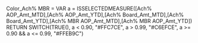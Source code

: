 Color_Ach% MBR = 
VAR a = ISSELECTEDMEASURE([Ach% AOP_Amt_MTD],[Ach% AOP_Amt_YTD],[Ach% Board_Amt_MTD],[Ach% Board_Amt_YTD],[Ach% MBR AOP_Amt_MTD],[Ach% MBR AOP_Amt_YTD])
RETURN
SWITCH(TRUE(),
 a < 0.90, "#FFC7CE",
a > 0.99, "#C6EFCE",
a >= 0.90 && a <= 0.99, "#FFEB9C")
